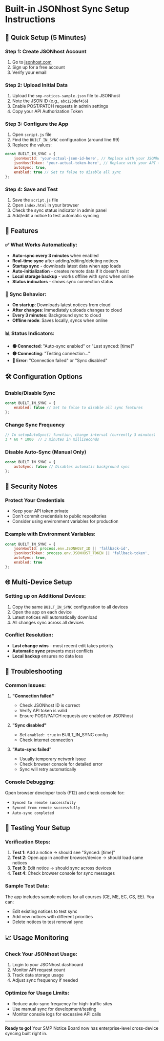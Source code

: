 # Built-in JSONhost Sync Setup Instructions

## 🔧 Quick Setup (5 Minutes)

### Step 1: Create JSONhost Account
1. Go to [jsonhost.com](https://jsonhost.com)
2. Sign up for a free account
3. Verify your email

### Step 2: Upload Initial Data
1. Upload the `smp-notices-sample.json` file to JSONhost
2. Note the JSON ID (e.g., `abc123def456`)
3. Enable POST/PATCH requests in admin settings
4. Copy your API Authorization Token

### Step 3: Configure the App
1. Open `script.js` file
2. Find the `BUILT_IN_SYNC` configuration (around line 99)
3. Replace the values:

```javascript
const BUILT_IN_SYNC = {
    jsonHostId: 'your-actual-json-id-here', // Replace with your JSONhost ID
    jsonHostToken: 'your-actual-token-here', // Replace with your API token
    autoSync: true,
    enabled: true // Set to false to disable all sync
};
```

### Step 4: Save and Test
1. Save the `script.js` file
2. Open `index.html` in your browser
3. Check the sync status indicator in admin panel
4. Add/edit a notice to test automatic syncing

## 🎯 Features

### ✅ **What Works Automatically:**
- **Auto-sync every 3 minutes** when enabled
- **Real-time sync** after adding/editing/deleting notices
- **Startup sync** - downloads latest data when app loads
- **Auto-initialization** - creates remote data if it doesn't exist
- **Local storage backup** - works offline with sync when online
- **Status indicators** - shows sync connection status

### 🔄 **Sync Behavior:**
- **On startup**: Downloads latest notices from cloud
- **After changes**: Immediately uploads changes to cloud
- **Every 3 minutes**: Background sync to cloud
- **Offline mode**: Saves locally, syncs when online

### 📊 **Status Indicators:**
- **🟢 Connected**: "Auto-sync enabled" or "Last synced: [time]"
- **🟡 Connecting**: "Testing connection..."
- **🔴 Error**: "Connection failed" or "Sync disabled"

## 🛠️ Configuration Options

### Enable/Disable Sync
```javascript
const BUILT_IN_SYNC = {
    enabled: false // Set to false to disable all sync features
};
```

### Change Sync Frequency
```javascript
// In setupAutoSync() function, change interval (currently 3 minutes)
3 * 60 * 1000  // 3 minutes in milliseconds
```

### Disable Auto-Sync (Manual Only)
```javascript
const BUILT_IN_SYNC = {
    autoSync: false // Disables automatic background sync
};
```

## 🔐 Security Notes

### Protect Your Credentials
- Keep your API token private
- Don't commit credentials to public repositories
- Consider using environment variables for production

### Example with Environment Variables:
```javascript
const BUILT_IN_SYNC = {
    jsonHostId: process.env.JSONHOST_ID || 'fallback-id',
    jsonHostToken: process.env.JSONHOST_TOKEN || 'fallback-token',
    autoSync: true,
    enabled: true
};
```

## 🌐 Multi-Device Setup

### Setting up on Additional Devices:
1. Copy the same `BUILT_IN_SYNC` configuration to all devices
2. Open the app on each device
3. Latest notices will automatically download
4. All changes sync across all devices

### Conflict Resolution:
- **Last change wins** - most recent edit takes priority
- **Automatic sync** prevents most conflicts
- **Local backup** ensures no data loss

## 🚨 Troubleshooting

### Common Issues:

1. **"Connection failed"**
   - Check JSONhost ID is correct
   - Verify API token is valid
   - Ensure POST/PATCH requests are enabled on JSONhost

2. **"Sync disabled"**
   - Set `enabled: true` in BUILT_IN_SYNC config
   - Check internet connection

3. **"Auto-sync failed"**
   - Usually temporary network issue
   - Check browser console for detailed error
   - Sync will retry automatically

### Console Debugging:
Open browser developer tools (F12) and check console for:
- `Synced to remote successfully`
- `Synced from remote successfully`
- `Auto-sync completed`

## 📱 Testing Your Setup

### Verification Steps:
1. **Test 1**: Add a notice → should see "Synced: [time]"
2. **Test 2**: Open app in another browser/device → should load same notices
3. **Test 3**: Edit notice → should sync across devices
4. **Test 4**: Check browser console for sync messages

### Sample Test Data:
The app includes sample notices for all courses (CE, ME, EC, CS, EE). You can:
- Edit existing notices to test sync
- Add new notices with different priorities
- Delete notices to test removal sync

## 📈 Usage Monitoring

### Check Your JSONhost Usage:
1. Login to your JSONhost dashboard
2. Monitor API request count
3. Track data storage usage
4. Adjust sync frequency if needed

### Optimize for Usage Limits:
- Reduce auto-sync frequency for high-traffic sites
- Use manual sync for development/testing
- Monitor console logs for excessive API calls

---

**Ready to go!** Your SMP Notice Board now has enterprise-level cross-device syncing built right in.